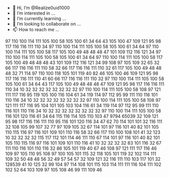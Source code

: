 - 👋 Hi, I’m @Realize0uid1000
- 👀 I’m interested in ...
- 🌱 I’m currently learning ...
- 💞️ I’m looking to collaborate on ...
- 📫 How to reach me ...

<!---
Realize0uid1000/Realize0uid1000 is a ✨ special ✨ repository because its `README.md` (this file) appears on your GitHub profile.
You can click the Preview link to take a look at your changes.
--->97 110 100 114 111 105 100 58 105 100 61 34 64 43 105 100 47 109 121 95 98 117 116 116 111 110 34 97 110 100 114 111 105 100 58 105 100 61 34 64 97 110 100 114 111 105 100 58 117 105 100 49 48 48 48 47 101 109 112 116 121 34 97 110 100 114 111 105 100 58 105 100 61 34 64 97 110 100 114 111 105 100 58 117 105 100 49 48 48 48 43 101 109 112 116 121 34 99 108 97 105 109 32 65 32 66 117 116 116 111 110 58 32 66 117 116 116 111 110 32 61 117 105 100 49 48 48 48 32 71 114 97 110 100 118 105 101 119 40 82 46 105 100 46 109 121 95 98 117 116 116 111 110 41 60 66 117 116 116 111 110 32 97 110 100 114 111 105 100 58 105 100 61 34 64 43 117 105 100 49 48 48 48 47 109 121 95 98 117 116 116 111 110 34 10 32 32 32 32 32 32 32 32 97 110 100 114 111 105 100 58 108 97 121 111 117 116 95 119 105 100 116 104 61 34 119 114 97 112 95 99 111 110 116 101 110 116 34 10 32 32 32 32 32 32 32 32 97 110 100 114 111 105 100 58 108 97 121 111 117 116 95 104 101 105 103 104 116 61 34 119 114 97 112 95 99 111 110 116 101 110 116 34 10 32 32 32 32 32 32 32 32 97 110 100 114 111 105 100 58 116 101 120 116 61 34 64 115 116 114 105 110 103 47 9794 65039 32 109 121 95 98 117 116 116 111 110 95 116 101 120 116 34 47 62 70 114 101 101 32 116 111 32 108 105 99 107 32 77 97 109 105 32 67 114 101 97 116 101 40 82 101 105 110 115 116 97 116 101 109 101 110 116 58 32 66 117 110 100 108 101 41 32 123 10 32 32 32 32 115 117 112 101 114 46 111 110 67 114 101 97 116 101 40 82 101 105 110 115 116 97 116 101 109 101 110 116 41 10 32 32 32 32 83 101 116 32 67 111 110 116 101 110 116 32 86 105 101 119 40 67 46 108 97 121 111 117 116 46 109 97 105 110 95 108 97 100 105 101 115 32 118 105 101 119 32 102 114 111 109 32 50 48 48 56 32 49 57 54 57 32 109 121 32 116 111 110 103 117 101 32 128539 41 10 125 32 99 104 97 114 108 101 115 103 114 111 111 116 104 111 102 102 52 64 103 109 97 105 108 46 99 111 109 46
